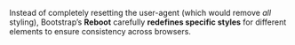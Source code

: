 
Instead of completely resetting the user-agent (which would remove _all_ styling), Bootstrap’s **Reboot** carefully **redefines specific styles** for different elements to ensure consistency across browsers.

